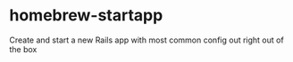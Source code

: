 # homebrew-startapp
Create and start a new Rails app with most common config out right out of the box
